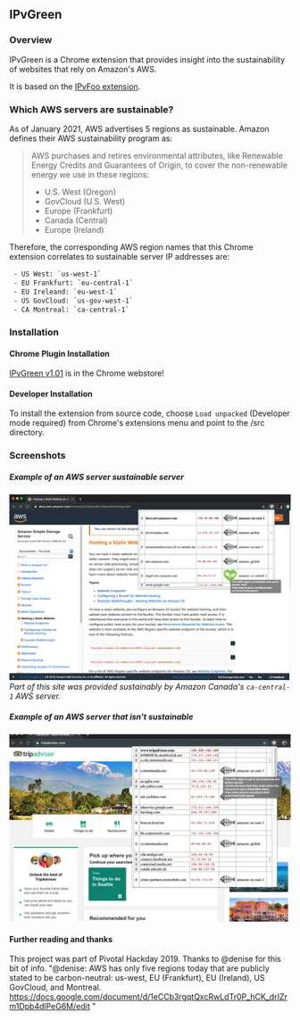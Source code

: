 ## IPvGreen

### Overview
IPvGreen is a Chrome extension that provides insight into the sustainability of websites that rely on Amazon's AWS.

It is based on the [IPvFoo extension](https://github.com/pmarks-net/ipvfoo).

### Which AWS servers are sustainable?
As of January 2021, AWS advertises 5 regions as sustainable.
Amazon defines their AWS sustainability program as:
> AWS purchases and retires environmental attributes, like Renewable Energy Credits and Guarantees of Origin, to cover the non-renewable energy we use in these regions:
> - U.S. West (Oregon)
> - GovCloud (U.S. West)
> - Europe (Frankfurt)
> - Canada (Central)
> - Europe (Ireland)

Therefore, the corresponding AWS region names that this Chrome extension correlates to sustainable server IP addresses are:
```
 - US West: `us-west-1`
 - EU Frankfurt: `eu-central-1`
 - EU Ireleand: `eu-west-1`
 - US GovCloud: `us-gov-west-1`
 - CA Montreal: `ca-central-1`
```

### Installation

#### Chrome Plugin Installation

[IPvGreen v1.01](https://chrome.google.com/webstore/detail/ipvgreen/japapgcichafkoenponokhilebeejbch) is in the Chrome webstore!

#### Developer Installation
To install the extension from source code, choose `Load unpacked` (Developer mode required) from Chrome's extensions menu and point to the /src directory. 

### Screenshots

##### Example of an AWS server sustainable server
![IPvGreen1](/screenshot.png)
*Part of this site was provided sustainably by Amazon Canada's `ca-central-1` AWS server.*

##### Example of an AWS server that isn't sustainable
![IPvGreen2](/screenshot2.png)

#### Further reading and thanks
This project was part of Pivotal Hackday 2019.
Thanks to @denise for this bit of info.
"@denise: AWS has only five regions today that are publicly stated to be carbon-neutral: us-west, EU (Frankfurt), EU (Ireland), US GovCloud, and Montreal. 
https://docs.google.com/document/d/1eCCb3rgqtQxcRwLdTr0P_hCK_drIZrm1Dpb4dlPeG6M/edit
"
